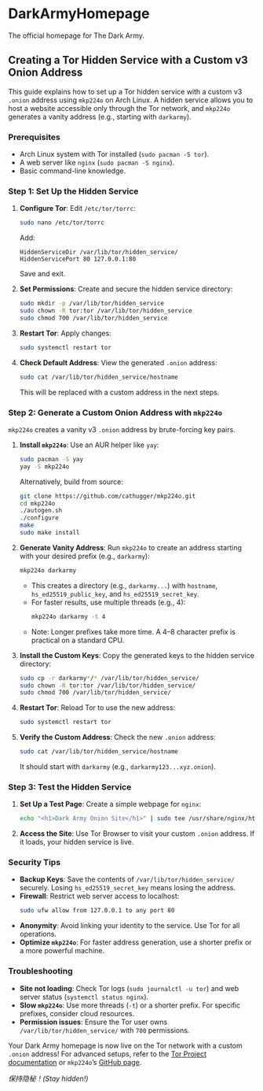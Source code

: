 # DarkArmyHomepage

The official homepage for The Dark Army.

## Creating a Tor Hidden Service with a Custom v3 Onion Address

This guide explains how to set up a Tor hidden service with a custom v3 `.onion` address using `mkp224o` on Arch Linux. A hidden service allows you to host a website accessible only through the Tor network, and `mkp224o` generates a vanity address (e.g., starting with `darkarmy`).

### Prerequisites
- Arch Linux system with Tor installed (`sudo pacman -S tor`).
- A web server like `nginx` (`sudo pacman -S nginx`).
- Basic command-line knowledge.

### Step 1: Set Up the Hidden Service
1. **Configure Tor**:
   Edit `/etc/tor/torrc`:
   ```bash
   sudo nano /etc/tor/torrc
   ```
   Add:
   ```text
   HiddenServiceDir /var/lib/tor/hidden_service/
   HiddenServicePort 80 127.0.0.1:80
   ```
   Save and exit.

2. **Set Permissions**:
   Create and secure the hidden service directory:
   ```bash
   sudo mkdir -p /var/lib/tor/hidden_service
   sudo chown -R tor:tor /var/lib/tor/hidden_service
   sudo chmod 700 /var/lib/tor/hidden_service
   ```

3. **Restart Tor**:
   Apply changes:
   ```bash
   sudo systemctl restart tor
   ```

4. **Check Default Address**:
   View the generated `.onion` address:
   ```bash
   sudo cat /var/lib/tor/hidden_service/hostname
   ```
   This will be replaced with a custom address in the next steps.

### Step 2: Generate a Custom Onion Address with `mkp224o`
`mkp224o` creates a vanity v3 `.onion` address by brute-forcing key pairs.

1. **Install `mkp224o`**:
   Use an AUR helper like `yay`:
   ```bash
   sudo pacman -S yay
   yay -S mkp224o
   ```
   Alternatively, build from source:
   ```bash
   git clone https://github.com/cathugger/mkp224o.git
   cd mkp224o
   ./autogen.sh
   ./configure
   make
   sudo make install
   ```

2. **Generate Vanity Address**:
   Run `mkp224o` to create an address starting with your desired prefix (e.g., `darkarmy`):
   ```bash
   mkp224o darkarmy
   ```
   - This creates a directory (e.g., `darkarmy...`) with `hostname`, `hs_ed25519_public_key`, and `hs_ed25519_secret_key`.
   - For faster results, use multiple threads (e.g., 4):
     ```bash
     mkp224o darkarmy -t 4
     ```
   - Note: Longer prefixes take more time. A 4–8 character prefix is practical on a standard CPU.

3. **Install the Custom Keys**:
   Copy the generated keys to the hidden service directory:
   ```bash
   sudo cp -r darkarmy*/* /var/lib/tor/hidden_service/
   sudo chown -R tor:tor /var/lib/tor/hidden_service/
   sudo chmod 700 /var/lib/tor/hidden_service/
   ```

4. **Restart Tor**:
   Reload Tor to use the new address:
   ```bash
   sudo systemctl restart tor
   ```

5. **Verify the Custom Address**:
   Check the new `.onion` address:
   ```bash
   sudo cat /var/lib/tor/hidden_service/hostname
   ```
   It should start with `darkarmy` (e.g., `darkarmy123...xyz.onion`).

### Step 3: Test the Hidden Service
1. **Set Up a Test Page**:
   Create a simple webpage for `nginx`:
   ```bash
   echo "<h1>Dark Army Onion Site</h1>" | sudo tee /usr/share/nginx/html/index.html
   ```

2. **Access the Site**:
   Use Tor Browser to visit your custom `.onion` address. If it loads, your hidden service is live.

### Security Tips
- **Backup Keys**: Save the contents of `/var/lib/tor/hidden_service/` securely. Losing `hs_ed25519_secret_key` means losing the address.
- **Firewall**: Restrict web server access to localhost:
  ```bash
  sudo ufw allow from 127.0.0.1 to any port 80
  ```
- **Anonymity**: Avoid linking your identity to the service. Use Tor for all operations.
- **Optimize `mkp224o`**: For faster address generation, use a shorter prefix or a more powerful machine.

### Troubleshooting
- **Site not loading**: Check Tor logs (`sudo journalctl -u tor`) and web server status (`systemctl status nginx`).
- **Slow `mkp224o`**: Use more threads (`-t`) or a shorter prefix. For specific prefixes, consider cloud resources.
- **Permission issues**: Ensure the Tor user owns `/var/lib/tor/hidden_service/` with `700` permissions.

Your Dark Army homepage is now live on the Tor network with a custom `.onion` address! For advanced setups, refer to the [Tor Project documentation](https://www.torproject.org/docs/tor-onion-service.html.en) or `mkp224o`’s [GitHub page](https://github.com/cathugger/mkp224o).

*保持隐秘！(Stay hidden!)*
